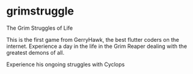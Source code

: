 # grimstruggle

The Grim Struggles of Life

This is the first game from GerryHawk, the best flutter coders on the internet. Experience a day in the life in the Grim Reaper dealing with the greatest demons of all. 

Experience his ongoing struggles with Cyclops
